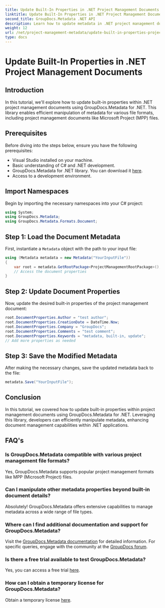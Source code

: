 ```yaml
---
title: Update Built-In Properties in .NET Project Management Documents
linktitle: Update Built-In Properties in .NET Project Management Documents
second_title: GroupDocs.Metadata .NET API
description: Learn how to update metadata in .NET project management documents with GroupDocs.Metadata for .NET. Enhance document management efficiently.
weight: 12
url: /net/project-management-metadata/update-built-in-properties-project-management-documents/
type: docs
---
```

# Update Built-In Properties in .NET Project Management Documents

## Introduction
In this tutorial, we'll explore how to update built-in properties within .NET project management documents using GroupDocs.Metadata for .NET. This library enables efficient manipulation of metadata for various file formats, including project management documents like Microsoft Project (MPP) files.
## Prerequisites
Before diving into the steps below, ensure you have the following prerequisites:
- Visual Studio installed on your machine.
- Basic understanding of C# and .NET development.
- GroupDocs.Metadata for .NET library. You can download it [here](https://releases.groupdocs.com/metadata/net/).
- Access to a development environment.

## Import Namespaces
Begin by importing the necessary namespaces into your C# project:
```csharp
using System;
using GroupDocs.Metadata;
using GroupDocs.Metadata.Formats.Document;
```
## Step 1: Load the Document Metadata
First, instantiate a `Metadata` object with the path to your input file:
```csharp
using (Metadata metadata = new Metadata("YourInputFile"))
{
    var root = metadata.GetRootPackage<ProjectManagementRootPackage>();
    // Access the document properties
}
```
## Step 2: Update Document Properties
Now, update the desired built-in properties of the project management document:
```csharp
root.DocumentProperties.Author = "test author";
root.DocumentProperties.CreationDate = DateTime.Now;
root.DocumentProperties.Company = "GroupDocs";
root.DocumentProperties.Comments = "test comment";
root.DocumentProperties.Keywords = "metadata, built-in, update";
// Add more properties as needed
```
## Step 3: Save the Modified Metadata
After making the necessary changes, save the updated metadata back to the file:
```csharp
metadata.Save("YourInputFile");
```

## Conclusion
In this tutorial, we covered how to update built-in properties within project management documents using GroupDocs.Metadata for .NET. Leveraging this library, developers can efficiently manipulate metadata, enhancing document management capabilities within .NET applications.

## FAQ's
### Is GroupDocs.Metadata compatible with various project management file formats?
Yes, GroupDocs.Metadata supports popular project management formats like MPP (Microsoft Project) files.
### Can I manipulate other metadata properties beyond built-in document details?
Absolutely! GroupDocs.Metadata offers extensive capabilities to manage metadata across a wide range of file types.
### Where can I find additional documentation and support for GroupDocs.Metadata?
Visit the [GroupDocs.Metadata documentation](https://tutorials.groupdocs.com/metadata/net/) for detailed information. For specific queries, engage with the community at the [GroupDocs forum](https://forum.groupdocs.com/c/metadata/14).
### Is there a free trial available to test GroupDocs.Metadata?
Yes, you can access a free trial [here](https://releases.groupdocs.com/).
### How can I obtain a temporary license for GroupDocs.Metadata?
Obtain a temporary license [here](https://purchase.groupdocs.com/temporary-license/).
